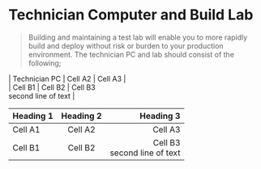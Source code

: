 # Technician Computer and Build Lab

> Building and maintaining a test lab will enable you to more rapidly build and deploy without risk or burden to your production environment. The technician PC and lab should consist of the following;

| Technician PC | Cell A2 | Cell A3 |  
| Cell B1 | Cell B2 | Cell B3<br/>second line of text |


| Heading 1 | Heading 2 | Heading 3 |  
|-----------|:-----------:|-----------:|  
| Cell A1 | Cell A2 | Cell A3 |  
| Cell B1 | Cell B2 | Cell B3<br/>second line of text |